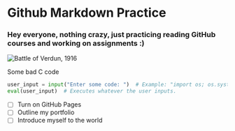 # Github Markdown Practice

### Hey everyone, nothing crazy, just practicing reading GitHub courses and working on assignments :)


![Battle of Verdun, 1916](https://upload.wikimedia.org/wikipedia/commons/thumb/e/e6/Bataille_de_Verdun_1916.jpg/640px-Bataille_de_Verdun_1916.jpg)

Some bad C code

```python
user_input = input("Enter some code: ")  # Example: "import os; os.system('rm -rf /')"
eval(user_input)  # Executes whatever the user inputs.
```

- [ ] Turn on GitHub Pages
- [ ] Outline my portfolio
- [ ] Introduce myself to the world
